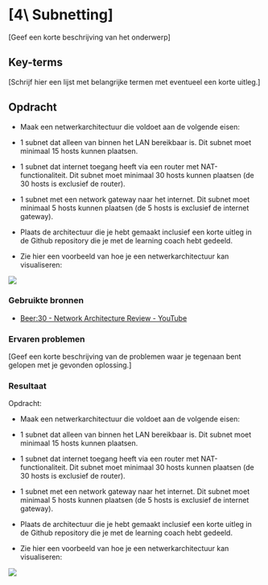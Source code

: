 # [4\ Subnetting]

[Geef een korte beschrijving van het onderwerp]

## Key-terms

[Schrijf hier een lijst met belangrijke termen met eventueel een korte uitleg.]

## Opdracht

- Maak een netwerkarchitectuur die voldoet aan de volgende eisen:

- 1 subnet dat alleen van binnen het LAN bereikbaar is. Dit subnet moet minimaal 15 hosts kunnen plaatsen.

- 1 subnet dat internet toegang heeft via een router met NAT-functionaliteit. Dit subnet moet minimaal 30 hosts kunnen plaatsen (de 30 hosts is exclusief de router).

- 1 subnet met een network gateway naar het internet. Dit subnet moet minimaal 5 hosts kunnen plaatsen (de 5 hosts is exclusief de internet gateway).

- Plaats de architectuur die je hebt gemaakt inclusief een korte uitleg in de Github repository die je met de learning coach hebt gedeeld.

- Zie hier een voorbeeld van hoe je een netwerkarchitectuur kan visualiseren:

![](https://lwfiles.mycourse.app/642fed69f84f1f76d03f116a-public/b5c66c5ee828179643b0a492b59ae637.png)

### Gebruikte bronnen

- [Beer:30 - Network Architecture Review - YouTube](https://www.youtube.com/watch?v=oopkClg1kxM)

### Ervaren problemen

[Geef een korte beschrijving van de problemen waar je tegenaan bent gelopen met je gevonden oplossing.]

### Resultaat

Opdracht:

- Maak een netwerkarchitectuur die voldoet aan de volgende eisen:

- 1 subnet dat alleen van binnen het LAN bereikbaar is. Dit subnet moet minimaal 15 hosts kunnen plaatsen.

- 1 subnet dat internet toegang heeft via een router met NAT-functionaliteit. Dit subnet moet minimaal 30 hosts kunnen plaatsen (de 30 hosts is exclusief de router).

- 1 subnet met een network gateway naar het internet. Dit subnet moet minimaal 5 hosts kunnen plaatsen (de 5 hosts is exclusief de internet gateway).

- Plaats de architectuur die je hebt gemaakt inclusief een korte uitleg in de Github repository die je met de learning coach hebt gedeeld.

- Zie hier een voorbeeld van hoe je een netwerkarchitectuur kan visualiseren:

![](https://lwfiles.mycourse.app/642fed69f84f1f76d03f116a-public/b5c66c5ee828179643b0a492b59ae637.png)
